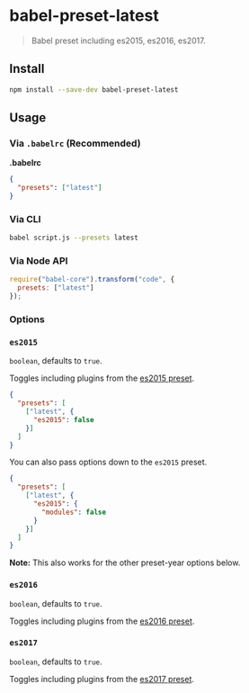 # babel-preset-latest

> Babel preset including es2015, es2016, es2017.

## Install

```sh
npm install --save-dev babel-preset-latest
```

## Usage

### Via `.babelrc` (Recommended)

**.babelrc**

```json
{
  "presets": ["latest"]
}
```

### Via CLI

```sh
babel script.js --presets latest
```

### Via Node API

```javascript
require("babel-core").transform("code", {
  presets: ["latest"]
});
```

### Options

### `es2015`

`boolean`, defaults to `true`.

Toggles including plugins from the [es2015 preset](https://babeljs.io/docs/plugins/preset-es2015/).

```json
{
  "presets": [
    ["latest", {
      "es2015": false
    }]
  ]
}
```

You can also pass options down to the `es2015` preset.

```json
{
  "presets": [
    ["latest", {
      "es2015": {
        "modules": false
      }
    }]
  ]
}
```

**Note:** This also works for the other preset-year options below.

### `es2016`

`boolean`, defaults to `true`.

Toggles including plugins from the [es2016 preset](https://babeljs.io/docs/plugins/preset-es2016/).

### `es2017`

`boolean`, defaults to `true`.

Toggles including plugins from the [es2017 preset](https://babeljs.io/docs/plugins/preset-es2017/).
